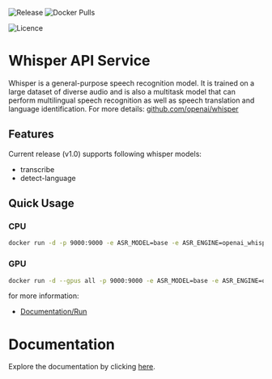 ![Release](https://img.shields.io/github/v/release/ahmetoner/whisper-asr-webservice.svg)
![Docker Pulls](https://img.shields.io/docker/pulls/onerahmet/openai-whisper-asr-webservice.svg)
<!-- ![Build](https://img.shields.io/github/actions/workflow/status/ahmetoner/whisper-asr-webservice/docker-publish.yml.svg) -->
![Licence](https://img.shields.io/github/license/ahmetoner/whisper-asr-webservice.svg)
# Whisper API Service

Whisper is a general-purpose speech recognition model. It is trained on a large dataset of diverse audio and is also a multitask model that can perform multilingual speech recognition as well as speech translation and language identification. For more details: [github.com/openai/whisper](https://github.com/openai/whisper/)

## Features
Current release (v1.0) supports following whisper models:

- transcribe
- detect-language


## Quick Usage

### CPU

```sh
docker run -d -p 9000:9000 -e ASR_MODEL=base -e ASR_ENGINE=openai_whisper onerahmet/openai-whisper-asr-webservice:latest
```

### GPU

```sh
docker run -d --gpus all -p 9000:9000 -e ASR_MODEL=base -e ASR_ENGINE=openai_whisper onerahmet/openai-whisper-asr-webservice:latest-gpu
```

for more information:

- [Documentation/Run](https://github.com/Ram-Pasupula/wishper.git)


# Documentation
Explore the documentation by clicking [here](https://github.com/Ram-Pasupula/wishper.git).
